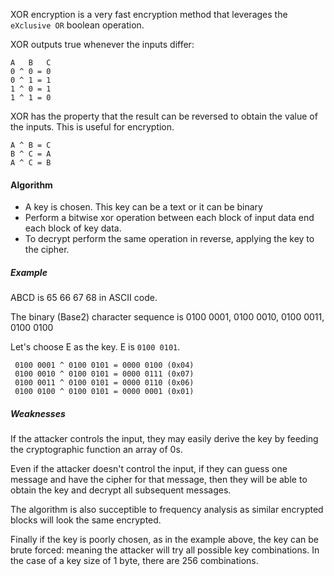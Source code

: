 XOR encryption is a very fast encryption method that leverages the `eXclusive OR` boolean operation.

XOR outputs true whenever the inputs differ:

    A   B   C
    0 ^ 0 = 0
    0 ^ 1 = 1
    1 ^ 0 = 1
    1 ^ 1 = 0


XOR has the property that the result can be reversed to obtain the value of the inputs. This is useful for encryption.

    A ^ B = C
    B ^ C = A
    A ^ C = B

#### Algorithm

- A key is chosen. This key can be a text or it can be binary
- Perform a bitwise xor operation between each block of input data end each block of key data. 
- To decrypt perform the same operation in reverse, applying the key to the cipher.

##### Example

ABCD is 65 66 67 68 in ASCII code.

The binary (Base2) character sequence is 0100 0001, 0100 0010, 0100 0011, 0100 0100

Let's choose E as the key. E is `0100 0101`.

     0100 0001 ^ 0100 0101 = 0000 0100 (0x04)
     0100 0010 ^ 0100 0101 = 0000 0111 (0x07)
     0100 0011 ^ 0100 0101 = 0000 0110 (0x06)
     0100 0100 ^ 0100 0101 = 0000 0001 (0x01)

##### Weaknesses
If the attacker controls the input, they may easily derive the key by feeding the cryptographic function an array of 0s. 

Even if the attacker doesn't control the input, if they can guess one message and have the cipher for that message, then they will be able to obtain the key and decrypt all subsequent messages.

The algorithm is also succeptible to frequency analysis as similar encrypted blocks will look the same encrypted.

Finally if the key is poorly chosen, as in the example above, the key can be brute forced: meaning the attacker will try all possible key combinations. In the case of a key size of 1 byte, there are 256 combinations.